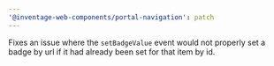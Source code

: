 ```yaml
---
'@inventage-web-components/portal-navigation': patch
---
```


Fixes an issue where the `setBadgeValue` event would not properly set a badge by url if it had already been set for that item by id.
